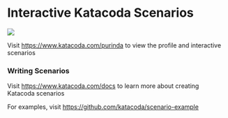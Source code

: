 # Interactive Katacoda Scenarios

[![](http://shields.katacoda.com/katacoda/purinda/count.svg)](https://www.katacoda.com/purinda "Get your profile on Katacoda.com")

Visit https://www.katacoda.com/purinda to view the profile and interactive scenarios

### Writing Scenarios
Visit https://www.katacoda.com/docs to learn more about creating Katacoda scenarios

For examples, visit https://github.com/katacoda/scenario-example

